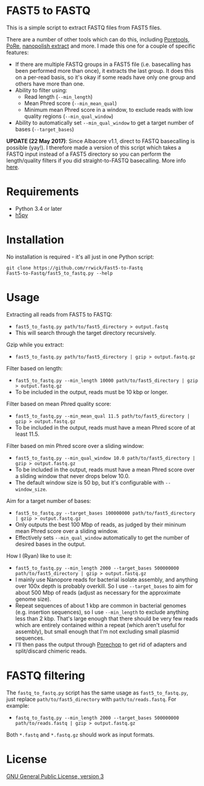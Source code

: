 # FAST5 to FASTQ

This is a simple script to extract FASTQ files from FAST5 files.

There are a number of other tools which can do this, including [Poretools](http://poretools.readthedocs.io/), [PoRe](https://sourceforge.net/p/rpore/wiki/Home/), [nanopolish extract](https://github.com/jts/nanopolish) and more. I made this one for a couple of specific features:
* If there are multiple FASTQ groups in a FAST5 file (i.e. basecalling has been performed more than once), it extracts the last group. It does this on a per-read basis, so it's okay if some reads have only one group and others have more than one.
* Ability to filter using:
  * Read length (`--min_length`)
  * Mean Phred score (`--min_mean_qual`)
  * Minimum mean Phred score in a window, to exclude reads with low quality regions (`--min_qual_window`)
* Ability to automatically set `--min_qual_window` to get a target number of bases (`--target_bases`)

__UPDATE (22 May 2017)__: Since Albacore v1.1, direct to FASTQ basecalling is possible (yay!). I therefore made a version of this script which takes a FASTQ input instead of a FAST5 directory so you can perform the length/quality filters if you did straight-to-FASTQ basecalling. More info [here](#fastq-filtering).


# Requirements

* Python 3.4 or later
* [h5py](https://github.com/h5py/h5py)


# Installation

No installation is required - it's all just in one Python script:
```
git clone https://github.com/rrwick/Fast5-to-Fastq
Fast5-to-Fastq/fast5_to_fastq.py --help
```


# Usage

Extracting all reads from FAST5 to FASTQ:
* `fast5_to_fastq.py path/to/fast5_directory > output.fastq`
* This will search through the target directory recursively.

Gzip while you extract:
* `fast5_to_fastq.py path/to/fast5_directory | gzip > output.fastq.gz`

Filter based on length:
* `fast5_to_fastq.py --min_length 10000 path/to/fast5_directory | gzip > output.fastq.gz`
* To be included in the output, reads must be 10 kbp or longer.

Filter based on mean Phred quality score:
* `fast5_to_fastq.py --min_mean_qual 11.5 path/to/fast5_directory | gzip > output.fastq.gz`
* To be included in the output, reads must have a mean Phred score of at least 11.5.

Filter based on min Phred score over a sliding window:
* `fast5_to_fastq.py --min_qual_window 10.0 path/to/fast5_directory | gzip > output.fastq.gz`
* To be included in the output, reads must have a mean Phred score over a sliding window that never drops below 10.0.
* The default window size is 50 bp, but it's configurable with `--window_size`.

Aim for a target number of bases:
* `fast5_to_fastq.py --target_bases 100000000 path/to/fast5_directory | gzip > output.fastq.gz`
* Only outputs the best 100 Mbp of reads, as judged by their mininum mean Phred score over a sliding window.
* Effectively sets `--min_qual_window` automatically to get the number of desired bases in the output.

How I (Ryan) like to use it:
* `fast5_to_fastq.py --min_length 2000 --target_bases 500000000 path/to/fast5_directory | gzip > output.fastq.gz`
* I mainly use Nanopore reads for bacterial isolate assembly, and anything over 100x depth is probably overkill. So I use `--target_bases` to aim for about 500 Mbp of reads (adjust as necessary for the approximate genome size).
* Repeat sequences of about 1 kbp are common in bacterial genomes (e.g. insertion sequences), so I use `--min_length` to exclude anything less than 2 kbp. That's large enough that there should be very few reads which are entirely contained within a repeat (which aren't useful for assembly), but small enough that I'm not excluding small plasmid sequences.
* I'll then pass the output through [Porechop](https://github.com/rrwick/Porechop) to get rid of adapters and split/discard chimeric reads.


# FASTQ filtering

The `fastq_to_fastq.py` script has the same usage as `fast5_to_fastq.py`, just replace `path/to/fast5_directory` with `path/to/reads.fastq`. For example:
* `fastq_to_fastq.py --min_length 2000 --target_bases 500000000 path/to/reads.fastq | gzip > output.fastq.gz`

Both `*.fastq` and `*.fastq.gz` should work as input formats.


# License

[GNU General Public License, version 3](https://www.gnu.org/licenses/gpl-3.0.html)
